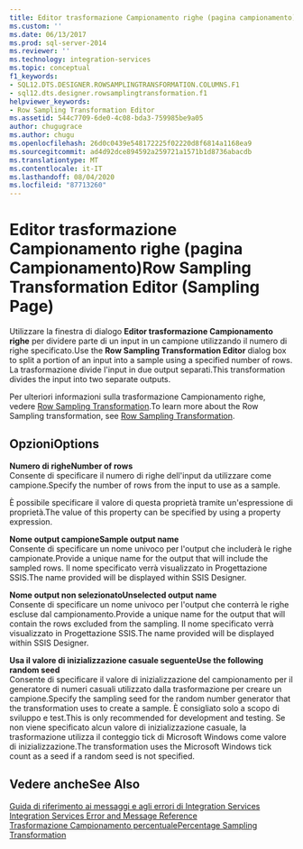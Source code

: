 ```yaml
---
title: Editor trasformazione Campionamento righe (pagina campionamento) | Microsoft Docs
ms.custom: ''
ms.date: 06/13/2017
ms.prod: sql-server-2014
ms.reviewer: ''
ms.technology: integration-services
ms.topic: conceptual
f1_keywords:
- SQL12.DTS.DESIGNER.ROWSAMPLINGTRANSFORMATION.COLUMNS.F1
- sql12.dts.designer.rowsamplingtransformation.f1
helpviewer_keywords:
- Row Sampling Transformation Editor
ms.assetid: 544c7709-6de0-4c08-bda3-759985be9a05
author: chugugrace
ms.author: chugu
ms.openlocfilehash: 26d0c0439e548172225f02220d8f6814a1168ea9
ms.sourcegitcommit: ad4d92dce894592a259721a1571b1d8736abacdb
ms.translationtype: MT
ms.contentlocale: it-IT
ms.lasthandoff: 08/04/2020
ms.locfileid: "87713260"
---
```

# <a name="row-sampling-transformation-editor-sampling-page"></a><span data-ttu-id="c6800-102">Editor trasformazione Campionamento righe (pagina Campionamento)</span><span class="sxs-lookup"><span data-stu-id="c6800-102">Row Sampling Transformation Editor (Sampling Page)</span></span>
  <span data-ttu-id="c6800-103">Utilizzare la finestra di dialogo **Editor trasformazione Campionamento righe** per dividere parte di un input in un campione utilizzando il numero di righe specificato.</span><span class="sxs-lookup"><span data-stu-id="c6800-103">Use the **Row Sampling Transformation Editor** dialog box to split a portion of an input into a sample using a specified number of rows.</span></span> <span data-ttu-id="c6800-104">La trasformazione divide l'input in due output separati.</span><span class="sxs-lookup"><span data-stu-id="c6800-104">This transformation divides the input into two separate outputs.</span></span>  
  
 <span data-ttu-id="c6800-105">Per ulteriori informazioni sulla trasformazione Campionamento righe, vedere [Row Sampling Transformation](data-flow/transformations/row-sampling-transformation.md).</span><span class="sxs-lookup"><span data-stu-id="c6800-105">To learn more about the Row Sampling transformation, see [Row Sampling Transformation](data-flow/transformations/row-sampling-transformation.md).</span></span>  
  
## <a name="options"></a><span data-ttu-id="c6800-106">Opzioni</span><span class="sxs-lookup"><span data-stu-id="c6800-106">Options</span></span>  
 <span data-ttu-id="c6800-107">**Numero di righe**</span><span class="sxs-lookup"><span data-stu-id="c6800-107">**Number of rows**</span></span>  
 <span data-ttu-id="c6800-108">Consente di specificare il numero di righe dell'input da utilizzare come campione.</span><span class="sxs-lookup"><span data-stu-id="c6800-108">Specify the number of rows from the input to use as a sample.</span></span>  
  
 <span data-ttu-id="c6800-109">È possibile specificare il valore di questa proprietà tramite un'espressione di proprietà.</span><span class="sxs-lookup"><span data-stu-id="c6800-109">The value of this property can be specified by using a property expression.</span></span>  
  
 <span data-ttu-id="c6800-110">**Nome output campione**</span><span class="sxs-lookup"><span data-stu-id="c6800-110">**Sample output name**</span></span>  
 <span data-ttu-id="c6800-111">Consente di specificare un nome univoco per l'output che includerà le righe campionate.</span><span class="sxs-lookup"><span data-stu-id="c6800-111">Provide a unique name for the output that will include the sampled rows.</span></span> <span data-ttu-id="c6800-112">Il nome specificato verrà visualizzato in Progettazione SSIS.</span><span class="sxs-lookup"><span data-stu-id="c6800-112">The name provided will be displayed within SSIS Designer.</span></span>  
  
 <span data-ttu-id="c6800-113">**Nome output non selezionato**</span><span class="sxs-lookup"><span data-stu-id="c6800-113">**Unselected output name**</span></span>  
 <span data-ttu-id="c6800-114">Consente di specificare un nome univoco per l'output che conterrà le righe escluse dal campionamento.</span><span class="sxs-lookup"><span data-stu-id="c6800-114">Provide a unique name for the output that will contain the rows excluded from the sampling.</span></span> <span data-ttu-id="c6800-115">Il nome specificato verrà visualizzato in Progettazione SSIS.</span><span class="sxs-lookup"><span data-stu-id="c6800-115">The name provided will be displayed within SSIS Designer.</span></span>  
  
 <span data-ttu-id="c6800-116">**Usa il valore di inizializzazione casuale seguente**</span><span class="sxs-lookup"><span data-stu-id="c6800-116">**Use the following random seed**</span></span>  
 <span data-ttu-id="c6800-117">Consente di specificare il valore di inizializzazione del campionamento per il generatore di numeri casuali utilizzato dalla trasformazione per creare un campione.</span><span class="sxs-lookup"><span data-stu-id="c6800-117">Specify the sampling seed for the random number generator that the transformation uses to create a sample.</span></span> <span data-ttu-id="c6800-118">È consigliato solo a scopo di sviluppo e test.</span><span class="sxs-lookup"><span data-stu-id="c6800-118">This is only recommended for development and testing.</span></span> <span data-ttu-id="c6800-119">Se non viene specificato alcun valore di inizializzazione casuale, la trasformazione utilizza il conteggio tick di Microsoft Windows come valore di inizializzazione.</span><span class="sxs-lookup"><span data-stu-id="c6800-119">The transformation uses the Microsoft Windows tick count as a seed if a random seed is not specified.</span></span>  
  
## <a name="see-also"></a><span data-ttu-id="c6800-120">Vedere anche</span><span class="sxs-lookup"><span data-stu-id="c6800-120">See Also</span></span>  
 <span data-ttu-id="c6800-121">[Guida di riferimento ai messaggi e agli errori di Integration Services](../../2014/integration-services/integration-services-error-and-message-reference.md) </span><span class="sxs-lookup"><span data-stu-id="c6800-121">[Integration Services Error and Message Reference](../../2014/integration-services/integration-services-error-and-message-reference.md) </span></span>  
 [<span data-ttu-id="c6800-122">Trasformazione Campionamento percentuale</span><span class="sxs-lookup"><span data-stu-id="c6800-122">Percentage Sampling Transformation</span></span>](data-flow/transformations/percentage-sampling-transformation.md)  
  
  
